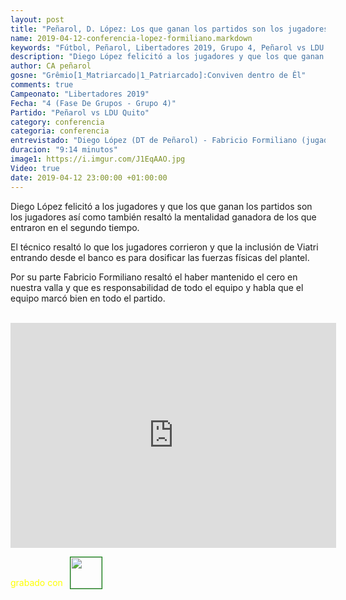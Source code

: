 ```yaml
---
layout: post
title: "Peñarol, D. López: Los que ganan los partidos son los jugadores"
name: 2019-04-12-conferencia-lopez-formiliano.markdown
keywords: "Fútbol, Peñarol, Libertadores 2019, Grupo 4, Peñarol vs LDU Quito, Conferencia, Diego López, Fabricio Formiliano, Video"
description: "Diego López felicitó a los jugadores y que los que ganan los partidos son los jugadores así como también resaltó la mentalidad ganadora de los que entraron en el segundo tiempo"
author: CA peñarol
gosne: "Grêmio[1_Matriarcado|1_Patriarcado]:Conviven dentro de Êl"
comments: true
Campeonato: "Libertadores 2019"
Fecha: "4 (Fase De Grupos - Grupo 4)"
Partido: "Peñarol vs LDU Quito"
category: conferencia
categoria: conferencia
entrevistado: "Diego López (DT de Peñarol) - Fabricio Formiliano (jugador de Peñarol)"
duracion: "9:14 minutos"
image1: https://i.imgur.com/J1EqAAO.jpg
Video: true
date: 2019-04-12 23:00:00 +01:00:00
---
```

<!---
Campeonato: <span>{{ page.Campeonato }}</span><br>
Fecha: <span>{{ page.Fecha }}</span><br>
Encuentro: <span>{{ page.Partido }}</span><br>-->

Diego López felicitó a los jugadores y que los que ganan los partidos son los jugadores así como también resaltó la mentalidad ganadora de los que entraron en el segundo tiempo.

El técnico resaltó lo que los jugadores corrieron y que la inclusión de Viatri entrando desde el banco es para dosificar las fuerzas físicas del plantel.

Por su parte Fabricio Formiliano resaltó el haber mantenido el cero en nuestra valla y que es responsabilidad de todo el equipo y habla que el equipo marcó bien en todo el partido.

<br>

<iframe width="521" height="360" src="https://www.youtube.com/embed/BJoUH8Ejp9k" frameborder="0" allow="accelerometer; autoplay; encrypted-media; gyroscope; picture-in-picture" allowfullscreen></iframe>

<span style="color:yellow;">grabado con</span> <a href="http://ffmpeg.org"><img src="{{ site.url }}/images/ffmpeg.png" width="50px" style="border:1px solid green;vertical-align: sub;margin-left:7px;"></a>

